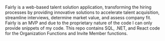 Fairly is a web-based talent solution application, transforming the hiring processes by providing innovative solutions to accelerate talent acquisition, streamline interviews, determine market value, and assess company fit.
Fairly is an MVP and due to the proprietary nature of the code I can only provide snippets of my code. This repo contains SQL, .NET, and React code for the Organization Functions and Invite Member functions.

